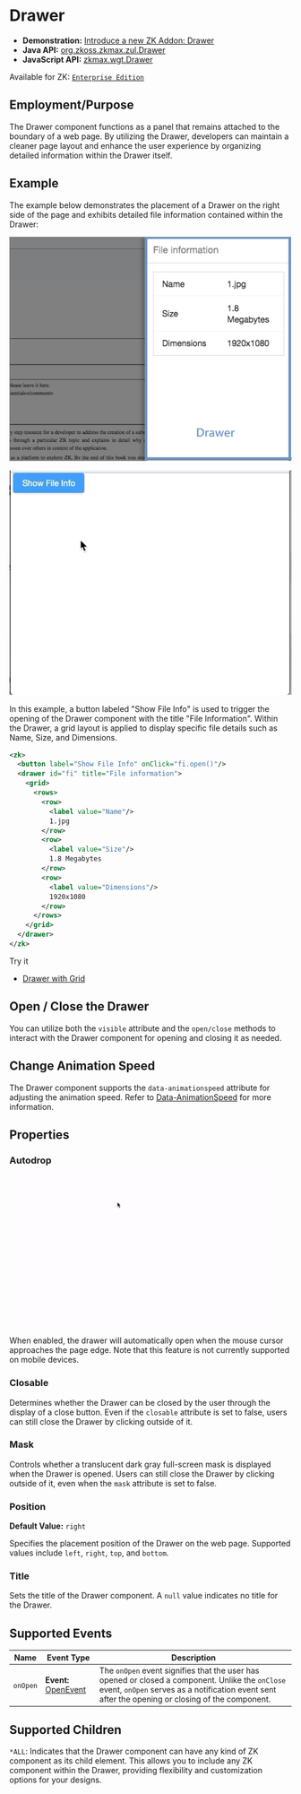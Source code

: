 # Drawer

- **Demonstration:** [Introduce a new ZK Addon: Drawer](https://blog.zkoss.org/2019/04/17/introduce-a-new-zk-addon-drawer/)
- **Java API:** [org.zkoss.zkmax.zul.Drawer](https://www.zkoss.org/javadoc/latest/zk/org/zkoss/zkmax/zul/Drawer.html)
- **JavaScript API:** [zkmax.wgt.Drawer](https://www.zkoss.org/javadoc/latest/jsdoc/classes/zkmax.wgt.Drawer.html)

Available for ZK: [`Enterprise Edition`](https://www.zkoss.org/whyzk/zkee)

## Employment/Purpose

The Drawer component functions as a panel that remains attached to the boundary of a web page. By utilizing the Drawer, developers can maintain a cleaner page layout and enhance the user experience by organizing detailed information within the Drawer itself.

## Example

The example below demonstrates the placement of a Drawer on the right side of the page and exhibits detailed file information contained within the Drawer:

![ZK-Drawer-Example](ZK-Drawer-Example.png)

![ZK-Drawer-Example](ZK-Drawer-Example.gif)

In this example, a button labeled "Show File Info" is used to trigger the opening of the Drawer component with the title "File Information". Within the Drawer, a grid layout is applied to display specific file details such as Name, Size, and Dimensions.

```xml
<zk>
  <button label="Show File Info" onClick="fi.open()"/>
  <drawer id="fi" title="File information">
    <grid>
      <rows>
        <row>
          <label value="Name"/>
          1.jpg
        </row>
        <row>
          <label value="Size"/>
          1.8 Megabytes
        </row>
        <row>
          <label value="Dimensions"/>
          1920x1080
        </row>
      </rows>
    </grid>
  </drawer>
</zk>
```

Try it
*  [Drawer with Grid](https://zkfiddle.org/sample/1g9so9c/1-ZK-Component-Reference-Drawer-Example?v=latest&t=Iceblue%20Compact)


## Open / Close the Drawer

You can utilize both the `visible` attribute and the `open/close` methods to interact with the Drawer component for opening and closing it as needed.

## Change Animation Speed

The Drawer component supports the `data-animationspeed` attribute for adjusting the animation speed. Refer to [Data-AnimationSpeed](https://www.zkoss.org/javadoc/latest/zkref/ZUMLReference/ZUMLNamespaces/ClientAttribute/Data-AnimationSpeed.html) for more information.

## Properties

### Autodrop

![ZK-Drawer-Autodrop](ZK-Drawer-Autodrop.gif)

When enabled, the drawer will automatically open when the mouse cursor approaches the page edge. Note that this feature is not currently supported on mobile devices.

### Closable

Determines whether the Drawer can be closed by the user through the display of a close button. Even if the `closable` attribute is set to false, users can still close the Drawer by clicking outside of it.

### Mask

Controls whether a translucent dark gray full-screen mask is displayed when the Drawer is opened. Users can still close the Drawer by clicking outside of it, even when the `mask` attribute is set to false.

### Position

**Default Value:** `right`

Specifies the placement position of the Drawer on the web page. Supported values include `left`, `right`, `top`, and `bottom`.

### Title

Sets the title of the Drawer component. A `null` value indicates no title for the Drawer.

## Supported Events

| Name   | Event Type                            | Description |
|------------|-------------------------------------------|-------------|
| `onOpen`   | **Event:** [OpenEvent](https://www.zkoss.org/javadoc/latest/zk/org/zkoss/zk/ui/event/OpenEvent.html) | The `onOpen` event signifies that the user has opened or closed a component. Unlike the `onClose` event, `onOpen` serves as a notification event sent after the opening or closing of the component. |

## Supported Children

`*ALL`: Indicates that the Drawer component can have any kind of ZK component as its child element. This allows you to include any ZK component within the Drawer, providing flexibility and customization options for your designs.

